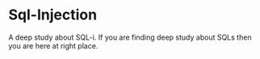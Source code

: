 # Sql-Injection
A deep study about SQL-i. If you are finding deep study about SQLs then you are here at right place.
